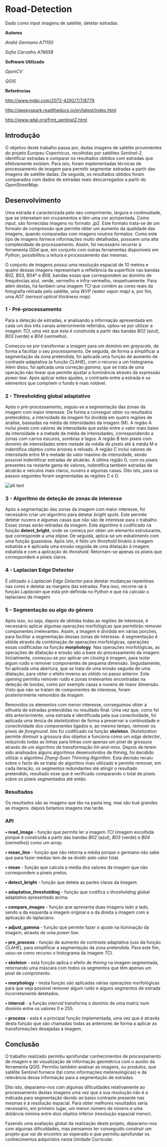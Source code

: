 # Road-Detection
Dado como input imagens de satélite, detetar estradas.

**Autores** 

*André Germano A71150*

*Sofia Carvalho A76658*

**Software Utilizado**

*OpenCV*

*QGIS*

**Referências**

http://www.mdpi.com/2072-4292/7/7/8779

http://geopyspark.readthedocs.io/en/latest/index.html

http://www.gdal.org/frmt_sentinel2.html

## Introdução

 O objetivo deste trabalho passa por, dadas imagens de satélite provenientes do projeto Europeu *Copernicus*, recolhidas por satélites *Sentinel-2*, identificar estradas e comparar os resultados obtidos com estradas que efetivamente existem.
 Para isto, foram implementadas técnicas de processamento de imagem para permitir segmentar estradas a partir das imagens de satélite dadas. De seguida, os resultados obtidos foram comparados com dados de estradas reais descarregados a partir do *OpenStreetMap*.

## Desenvolvimento

 Uma estrada é caracterizada pelo seu comprimento, largura e continuidade, que se intersetam em cruzamentos e têm uma cor acinzentada. Como *input*, são fornecidas imagens no formato *.jp2*. Este formato trata-se de um formato de compressão que permite obter um aumento da qualidade das imagens, quando comparadas com imagens noutros formatos. Como este tipo de imagens fornece informações muito detalhadas, possuem uma alta complexidade de processamento. Assim, foi necessário recorrer à ferramenta *GDal* que, em conjunto com outras ferramentas disponíveis em *Python*, possibilitou a leitura e processamento das mesmas.

 O conjunto de imagens possui uma resolução espacial de 10 metros e quatro dessas imagens representam a refletância da superfície nas bandas B02, B03, B04* e *B08*, bandas essas que correspondem ao domínio de frequências azul, verde, vermelho e infra-vermelho, respetivamente. Para além destas, há também uma imagem *TCI* que contém as cores reais da fotografia retirada pelo satélite, uma *WVP (water vapor map)* e, por fim, uma *AOT (aerosol optical thickness map)*.

### 1 - Pré-processamento

 Para a deteção de estradas, e analisando a informação apresentada em cada um dos três canais anteriormente referidos, optou-se por utilizar a imagem *TCI*, uma vez que esta é construída a partir das bandas *B02* (azul), *B03* (verde) e *B04* (vermelho).

 Começou-se por transformar a imagem para um domínio em *grayscale*, de forma a facilitar o seu processamento. De seguida, de forma a simplificar a segmentação da zona pretendida, foi aplicada uma função de aumento de contraste adaptativa (a função *CLAHE*), com o recurso a um histograma. Além disso, foi aplicada uma correção *gamma*, que se trata de uma operação não linear que permite ajustar a iluminância através da expressão *power law*. Após aplicar estes ajustes, o contraste entre a estrada e os elementos que compõem o fundo é mais notável.

### 2 - Thresholding global adaptativo

 Após o pré-processamento, seguiu-se a segmentação das zonas da imagem com maior interesse. De forma a conseguir obter os resultados pretendidos, a intensidade da imagem foi dividida em quatro regiões de análise, baseadas na média de intensidades da imagem (M). A região A inclui píxeis com valores de intensidade que estão entre o valor mais baixo da intensidade e a metade da média de intensidades, correspondendo a zonas com carros escuros, sombras e lagos. A região B tem pixeis com domínio de intensidades entre metade da média de píxeis até à média M e indentifica objetos como árvores e relvado. A região C inclui valores de intensitade entre M e metade do valor máximo de intensidade, sendo possível indentificar estradas de alcatrão. A última região D, com os píxeis presentes na restante gama de valores, indentifica também estradas de alcatrão e veículos mais claros, nuvens e algumas casas. Dito isto, para os passos seguintes foram segmentadas as regiões C e D.

![alt text](https://github.com/german0/Road-Detection/blob/master/img/histograma.png)

### 3 - Algoritmo de deteção de zonas de interesse
 Após a segmentação das zonas da imagem com maior interesse, foi necessário criar um algoritmo para detetar *bright spots*. Este permite detetar nuvens e algumas casas que não são de interesse para o trabalho. Essas zonas serão retiradas da imagem.
  Este algoritmo é codificado na função **detect_bright**, onde se começa por obter um elemento estruturante, que corresponde a uma elipse. De seguida, aplica-se um esbatimento com uma função guassiana. Após isto, é feito um *threshold* binário à imagem esbatida e é aplicada uma erosão seguida de uma dilatação à imagem esbatida e com a aplicação do *threshold*. Retornam-se apenas os píxeis que correspondem a píxeis claros.  

### 4 - Laplacian Edge Detector
 É utilizado o *Laplacian Edge Detector* para detetar mudanças repentinas nas cores e detetar as margens das estradas. Para isso, recorre-se à função *Laplacian* que está pré-definida no *Python* e que irá calcular o laplaciano da imagem.

### 5 - Segmentação ou algo do género
 Após isso, ou seja, depois de obtidas todas as regiões de interesse, é necessário aplicar algumas operações morfológicas que permitirão remover componentes irrelevantes. Assim, a imagem é dividida em várias porções, para facilitar a segmentação dessas zonas de interesse. A segmentação é obtida através da combinação de operações morfológicas, operações essas codificadas na função **morphology**. Nas operações morfológicas, as operações de dilatação e erosão são a base do processamento da imagem. 
 Inicialmente, começou-se por aplicar um *closing* à imagem, para isolar algum ruído e remover componentes de pequena dimensão. Seguidamente, foi aplicada uma abertura, que se trata de uma erosão seguida de uma dilatação, para obter o efeito inverso ao obtido no passo anterior. Este *opening* permitiu remover ruído e zonas irrelevantes encontradas na deteção de bordas, como por exemplo casas e nuvens de maior dimensão. Visto que não se tratam de componentes de interesse, foram posteriormente removidos da imagem.

 Removidos os elementos com menor interesse, conseguimos obter a silhueta de estradas pretendidas no resultado final. Uma vez que, como foi dito anteriormente, uma estrada é identificada pela sua conectividade, foi aplicada uma ténica de *skeletization* de forma a preservar a continuidade e conectividade dos componentes ligados e, ao mesmo tempo, remover os píxeis de *foreground*. Isto foi codificado na função **skeleton**. *Skeletization* permite diminuir a grossura dos objetos e funciona como um *edge detector*, reduzindo todas as linhas para linhas com apenas um píxel de grossura através de um algoritmo de transformação *hit-and-miss*. Depois de terem sido analisados alguns algoritmos desenvolvidos de *thining*, foi decidido utilizar o algoritmo *Zhang-Suen Thinning Algorithm*. Esta decisão recaiu sobre o facto de se tratar do algoritmo mais utilizado e permite remover, em cada iteração, os segmentos redundantes até atingir o resultado pretendido, resultado esse que é verificado comparando o total de píxeis sobre os píxeis segmentados até então.

### Resultados
Os resultados são as imagens que tão na pasta img, mas são bué grandes as imagens.
depois botamos imagens mai tarde.

### API
 **• read_image** - função que permite ler a imagem *TCI* (imagem escolhida porque é construída a partir das bandas *B02* (azul), *B03* (verde) e *B04* (vermelho)) como um *array*.
 
 **• mean_line** - função que não retorna a média porque o germano não sabe que para fazer médias tem de se dividir pelo valor total. 
 
 **• mean** - função que calcula a média dos valores da imagem que não correspondem a píxeis pretos.
 
 **• detect_bright** - função que deteta as partes claras da imagem. 
 
 **• adaptative_thresholding** - função que codifica o *thresholding* global adaptativo apresentado acima.
 
 **• compare_images** - função que apresenta duas imagens lado a lado, sendo a da esquerda a imagem original e a da direita a imagem com a aplicação do laplaciano.
 
 **• adjust_gamma** - função que permite fazer o ajuste na iluminação da imagem, através de uma *power law*. 
 
 **• pre_process** - função de aumento de contraste adaptativa (uso da função *CLAHE*), para simplificar a segmentação da zona pretendida. Para este fim, usou-se como recurso o histograma da imagem *TCI*. 
  
 **• skeleton** - esta função aplica o efeito de *thining* na imagem segmentada, retornando uma máscara com todos os segmentos que têm apenas um píxel de comprimento. 
 
 **• morphology** -  nesta função são aplicadas várias operações morfológicas para que seja possível remover algum ruído e alguns segmentos de estrada incorretamente detetados.
 
 **• interval** - a função *interval* transforma o domínio de uma matriz num domínio entre os valores 0 e 255.
 
 **• process** - esta é a principal função implementada, uma vez que é através desta função que são chamadas todas as anteriores de forma a aplicar as transformações desejadas à imagem.


## Conclusão
O trabalho realizado permitiu aprofundar conhecimentos de processamento de imagem e de visualização de informação geométrica com o auxílio da ferramenta QGIS. Permitiu também analisar as imagens, ou produtos, que satélite Sentinel fornece (tal como informações metereológicas) e da relevância dessa informação para a segmentação de estradas.

Dito isto, deparámo-nos com algumas dificuldades relativamente ao processamento destas imagens uma vez que a sua resolução não é a indicada para segmentação devido ao baixo contraste presente nas mesmas e à resolução espacial. Para obter melhores resultados seria necessário, em primeiro lugar, um menor número de núvens e uma distância mínima entre dois objetos inferior (resolução espacial menor). 

Fazendo uma avaliação global da realização deste projeto, deparamo-nos com algumas dificuldades, mas pensamos ter conseguido construir um projeto que vai de encontro ao esperado e que permitiu aprofundar os conhecimentos adquiridos nesta Unidade Curricular.